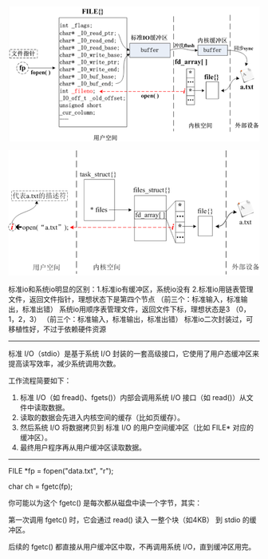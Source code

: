 ![image-20250708095227179](./标准io和系统io区别.assets/image-20250708095227179.png)

![image-20250708095248915](./标准io和系统io区别.assets/image-20250708095248915.png)

标准io和系统io明显的区别：1.标准io有缓冲区，系统io没有
			  2.标准io用链表管理文件，返回文件指针，理想状态下是第四个节点
								（前三个：标准输入，标准输出，标准出错）
			    系统io用顺序表管理文件，返回文件下标，理想状态是3  （0，1，2，3）
								 （前三个：标准输入，标准输出，标准出错）
标准io二次封装过，可移植性好，不过于依赖硬件资源

------



标准 I/O（stdio）是基于系统 I/O 封装的一套高级接口，它使用了用户态缓冲区来提高读写效率，减少系统调用次数。

工作流程简要如下：

1. 标准 I/O（如 fread()、fgets()）内部会调用系统 I/O 接口（如 read()）从文件中读取数据。
2. 读取的数据会先进入内核空间的缓存（比如页缓存）。
3. 然后系统 I/O 将数据拷贝到     标准 I/O 的用户空间缓冲区（比如 FILE\* 对应的缓冲区）。
4. 最终用户程序再从用户缓冲区读取数据。

------

FILE \*fp = fopen("data.txt", "r");

char ch = fgetc(fp);

你可能以为这个 fgetc() 是每次都从磁盘中读一个字节，其实：

第一次调用 fgetc() 时，它会通过 read() 读入 一整个块（如4KB） 到 stdio 的缓冲区。

后续的 fgetc() 都直接从用户缓冲区中取，不再调用系统 I/O，直到缓冲区用完。